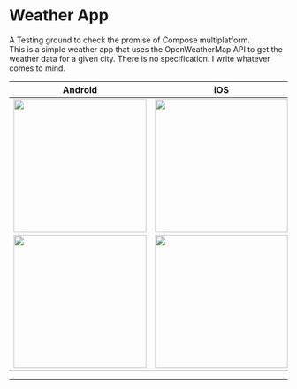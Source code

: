 # Weather App

A Testing ground to check the promise of Compose multiplatform.  
This is a simple weather app that uses the OpenWeatherMap API to get the weather data for a given
city.
There is no specification. I write whatever comes to mind.

|Android|iOS
|---|---|
|<img src="https://github.com/ParkJong-Hun/compose-multiplatform-test-airfield/assets/81838716/126a9289-c8e9-494d-8b67-81a778e41441" width="240" />|<img src="https://github.com/ParkJong-Hun/compose-multiplatform-test-airfield/assets/81838716/aa03dabc-ae4b-49f3-a80c-a7dfa0375e92" width="240" />|
|<img src="https://github.com/ParkJong-Hun/compose-multiplatform-test-airfield/assets/81838716/c78df4cf-975b-41a5-bb67-19496b450ba5" width="240" />|<img src="https://github.com/ParkJong-Hun/compose-multiplatform-test-airfield/assets/81838716/e4224b49-5571-4987-a492-36d30aadfb04" width="240" />|

<hr>
